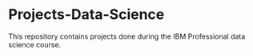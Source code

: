 # Projects-Data-Science
This repository contains projects done during the IBM Professional data science course.

